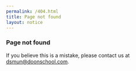 ```yaml
---
permalink: /404.html
title: Page not found
layout: notice
---
```

### Page not found

If you believe this is a mistake, please contact us at [dsmun@doonschool.com](mailto:dsmun@doonschool.com).
